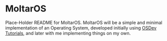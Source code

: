 # MoltarOS

Place-Holder README for MoltarOS. MoltarOS will be a simple and minimal implementation of an Operating System, developed initially using [OSDev Tutorials](http://wiki.osdev.org/Tutorials), and later with me implementing things on my own.

